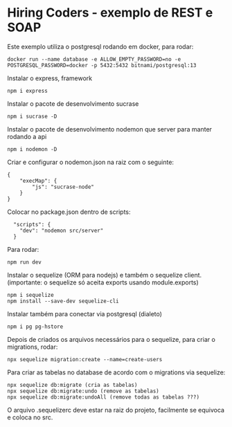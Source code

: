 # Hiring Coders - exemplo de REST e SOAP

Este exemplo utiliza o postgresql rodando em docker, para rodar:
```
docker run --name database -e ALLOW_EMPTY_PASSWORD=no -e POSTGRESQL_PASSWORD=docker -p 5432:5432 bitnami/postgresql:13
```
Instalar o express, framework 
```
npm i express
```
Instalar o pacote de desenvolvimento sucrase
```
npm i sucrase -D
```

Instalar o pacote de desenvolvimento nodemon que server para manter rodando a api
```
npm i nodemon -D
```
Criar e configurar o nodemon.json na raiz com o seguinte:
```
{
    "execMap": {
        "js": "sucrase-node"
    }
}
```
Colocar no package.json dentro de scripts:
```
  "scripts": {
    "dev": "nodemon src/server"
  }
```
Para rodar:
```
npm run dev
```
Instalar o sequelize (ORM para nodejs) e também o sequelize client. (importante: o sequelize só aceita exports usando module.exports)
```
npm i sequelize
npm install --save-dev sequelize-cli
```
Instalar também para conectar via postgresql (dialeto)
```
npm i pg pg-hstore
```
Depois de criados os arquivos necessários para o sequelize, para criar o migrations, rodar:
```
npx sequelize migration:create --name=create-users
```
Para criar as tabelas no database de acordo com o migrations via sequelize:
```
npx sequelize db:migrate (cria as tabelas)
npx sequelize db:migrate:undo (remove as tabelas)
npx sequelize db:migrate:undoAll (remove todas as tabelas ???)
```
O arquivo .sequelizerc deve estar na raiz do projeto, facilmente se equivoca e coloca no src.

